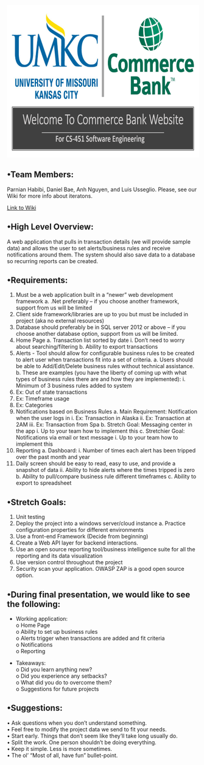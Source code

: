 <p align="center"><img src="https://github.com/umkc-cs-451-2019-fall/semester-group-assignment-group-3/blob/master/Documents/Iteration1-Begin/UMKCcommerceBank.png" width="750" height="400"></p>

## **•Team Members:**<br/>
Parnian Habibi, Daniel Bae, Anh Nguyen, and Luis Usseglio. Please, see our Wiki for more info about iteratons.

[Link to Wiki](https://github.com/umkc-cs-451-2019-fall/semester-group-assignment-group-3/wiki)

## **•High Level Overview:**<br/>
A web application that pulls in transaction details (we will provide sample data) and allows the user to set alerts/business rules and receive notifications around them.  The system should also save data to a database so recurring reports can be created.

## **•Requirements:**<br/>
1.	Must be a web application built in a “newer” web development framework
a.	.Net preferably – if you choose another framework, support from us will be limited
2.	Client side framework/libraries are up to you but must be included in project (aka no external resources)
3.	Database should preferably be in SQL server 2012 or above – if you choose another database option, support from us will be limited.
4.	Home Page
a.	Transaction list sorted by date
i.	Don’t need to worry about searching/filtering
b.	Ability to export transactions
5.	Alerts - Tool should allow for configurable business rules to be created to alert user when transactions fit into a set of criteria.
a.	Users should be able to Add/Edit/Delete business rules without technical assistance.
b.	These are examples (you have the liberty of coming up with what types of business rules there are and how they are implemented): 
i.	Minimum of 3 business rules added to system
1.	Ex: Out of state transactions
2.	Ex: Timeframe usage
3.	Ex: Categories
6.	Notifications based on Business Rules
a.	Main Requirement: Notification when the user logs in
i.	Ex: Transaction in Alaska
ii.	Ex: Transaction at 2AM
iii.	Ex: Transaction from Spa
b.	Stretch Goal: Messaging center in the app
i.	Up to your team how to implement this
c.	Stretchier Goal: Notifications via email or text message
i.	Up to your team how to implement this
7.	Reporting 
a.	Dashboard:
i.	Number of times each alert has been tripped over the past month and year
1.	Daily screen should be easy to read, easy to use, and provide a snapshot of data
ii.	Ability to hide alerts where the times tripped is zero
b.	Ability to pull/compare business rule different timeframes
c.	Ability to export to spreadsheet

## **•Stretch Goals:**<br/>
1.	Unit testing
2.	Deploy the project into a windows server/cloud instance
a.	Practice configuration properties for different environments
3.	Use a front-end Framework (Decide from beginning)
4.	Create a Web API layer for backend interactions. 
5.	Use an open source reporting tool/business intelligence suite for all the reporting and its data visualization
6.	Use version control throughout the project
7.	Security scan your application. OWASP ZAP is a good open source option.

## **•During final presentation, we would like to see the following:**<br/>
-	 Working application:<br/>
 o	 Home Page<br/>
 o   Ability to set up business rules<br/>
 o	 Alerts trigger when transactions are added and fit criteria<br/>
 o	 Notifications<br/>
 o	 Reporting<br/>
 
-	Takeaways:<br/>
 o	 Did you learn anything new?<br/>
 o	 Did you experience any setbacks?<br/>
 o   What did you do to overcome them?<br/>
 o	 Suggestions for future projects<br/>

## **•Suggestions:**<br/>
 •   Ask questions when you don’t understand something.<br/>
 •   Feel free to modify the project data we send to fit your needs.<br/>
 •   Start early. Things that don’t seem like they’ll take long usually do.<br/>
 •	 Split the work. One person shouldn’t be doing everything.<br/>
 •	 Keep it simple. Less is more sometimes.<br/>
 •	 The ol’ “Most of all, have fun” bullet-point.<br/>
